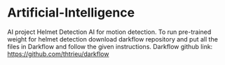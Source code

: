 # Artificial-Intelligence
AI project
Helmet Detection
AI for motion detection. To run pre-trained weight for helmet detection download darkflow repository and put all the files in Darkflow and follow the given instructions. Darkflow github link: https://github.com/thtrieu/darkflow
